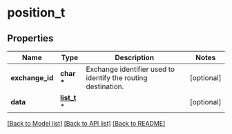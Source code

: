 # position_t

## Properties
Name | Type | Description | Notes
------------ | ------------- | ------------- | -------------
**exchange_id** | **char \*** | Exchange identifier used to identify the routing destination. | [optional] 
**data** | [**list_t**](position_data.md) \* |  | [optional] 

[[Back to Model list]](../README.md#documentation-for-models) [[Back to API list]](../README.md#documentation-for-api-endpoints) [[Back to README]](../README.md)


